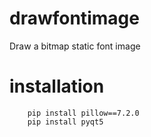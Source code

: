 # drawfontimage
Draw a bitmap static font image 


# installation
```
    pip install pillow==7.2.0
    pip install pyqt5
```